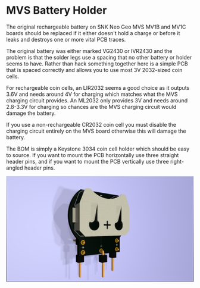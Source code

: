 MVS Battery Holder
==================

The original rechargeable battery on SNK Neo Geo MVS MV1B and MV1C boards should be replaced if it either doesn't hold a charge or before it leaks and destroys one or more vital PCB traces.

The original battery was either marked VG2430 or IVR2430 and the problem is that the solder legs use a spacing that no other battery or holder seems to have. Rather than hack something together here is a simple PCB that is spaced correctly and allows you to use most 3V 2032-sized coin cells.

For rechargeable coin cells, an LIR2032 seems a good choice as it outputs 3.6V and needs around 4V for charging which matches what the MVS charging circuit provides. An ML2032 only provides 3V and needs around 2.8-3.3V for charging so chances are the MVS charging circuit would damage the battery.

If you use a non-rechargeable CR2032 coin cell you must disable the charging circuit entirely on the MVS board otherwise this will damage the battery.

The BOM is simply a Keystone 3034 coin cell holder which should be easy to source. If you want to mount the PCB horizontally use three straight header pins, and if you want to mount the PCB vertically use three right-angled header pins.

<img src="./mvs-battery-holder.png">
